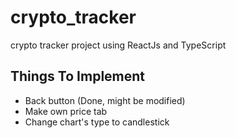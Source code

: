 # crypto_tracker

crypto tracker project using ReactJs and TypeScript

## Things To Implement

- Back button (Done, might be modified)
- Make own price tab
- Change chart's type to candlestick
